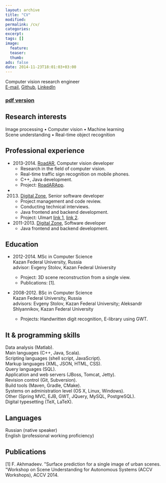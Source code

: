 ```yaml
---
layout: archive
title: "CV"
modified:
permalink: /cv/
categories:
excerpt:
tags: []
image:
  feature:
  teaser:
  thumb:
ads: false
date: 2014-11-23T18:01:03+03:00
---
```


Computer vision research engineer  
[E-mail], [Github], [LinkedIn]

### [pdf version](/cv.pdf)

## Research interests
Image processing • Computer vision • Machine learning  
Scene understanding • Real-time object recognition

## Professional experience
* 2013-2014. [RoadAR], Computer vision developer
	* Research in the field of computer vision.
	* Real-time traffic sign recognition on mobile phones.
	* C++, Java development.
	* Project: [RoadARApp](https://play.google.com/store/apps/details?id=ru.roadar.android).
* 2013. [Digital Zone], Senior software developer
	* Project management and code review.
	* Conducting technical interviews.
	* Java frontend and backend development.
	* Project: Ulmart [link 1](http://dz.ru/portfolio/clients/ulmart/release_1-0/), [link 2](http://dz.ru/portfolio/clients/ulmart/release_2-0).
* 2011-2013. [Digital Zone], Software developer
	* Java frontend and backend development.

## Education
* 2012-2014. MSc in Computer Science  
Kazan Federal University, Russia  
advisor: Evgeny Stolov, Kazan Federal University  
	* Project: 3D scene reconstruction from a single view.
	* Publications: [1].

* 2008-2012. BSc in Computer Science  
Kazan Federal University, Russia  
advisors: Evgeny Stolov, Kazan Federal University; Aleksandr Shlyannikov, Kazan Federal University
	* Projects: Handwritten digit recognition, E-library using GWT.

## It & programming skills
Data analysis (Matlab).  
Main languages (C++, Java, Scala).  
Scripting languages (shell script, JavaScript).  
Markup languages (XML, JSON, HTML, CSS).  
Query languages (SQL).  
Application and web servers (JBoss, Tomcat, Jetty).  
Revision control (Git, Subversion).  
Build tools (Maven, Gradle, CMake).  
Systems on administration level (OS X, Linux, Windows).  
Other (Spring MVC, EJB, GWT, JQuery, MySQL, PostgreSQL).  
Digital typesetting (TeX, LaTeX).

## Languages
Russian (native speaker)  
English (professional working proficiency)

## Publications
[1] F. Akhmadeev. "Surface prediction for a single image of urban scenes.  
"Workshop on Scene Understanding for Autonomous Systems (ACCV Workshops), ACCV 2014.

[E-mail]: mailto:foat.akhmadeev@gmail.com
[Github]: https://github.com/foat
[LinkedIn]: https://linkedin.com/in/akhmadeevfoat

[RoadAR]: http://roadar.ru
[Digital Zone]: http://dz.ru